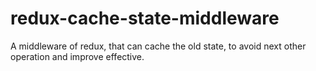 # redux-cache-state-middleware
A middleware of redux, that can cache the old state, to avoid next other operation and improve effective.
